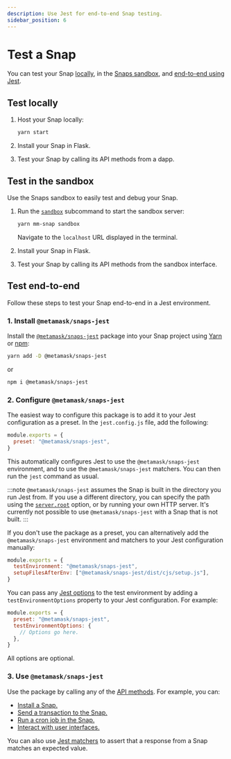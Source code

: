```yaml
---
description: Use Jest for end-to-end Snap testing.
sidebar_position: 6
---
```


# Test a Snap

You can test your Snap [locally](#test-locally), in the [Snaps sandbox](#test-in-a-sandbox), and [end-to-end using Jest](#test-end-to-end).

## Test locally

1. Host your Snap locally:

   ```bash
   yarn start
   ```
   
2. Install your Snap in Flask.

3. Test your Snap by calling its API methods from a dapp.

## Test in the sandbox

Use the Snaps sandbox to easily test and debug your Snap.

1. Run the [`sandbox`](../reference/cli.md#sandbox) subcommand to start the sandbox server:

   ```bash
   yarn mm-snap sandbox
   ```

   Navigate to the `localhost` URL displayed in the terminal.

2. Install your Snap in Flask.

3. Test your Snap by calling its API methods from the sandbox interface.

## Test end-to-end

Follow these steps to test your Snap end-to-end in a Jest environment.

### 1. Install `@metamask/snaps-jest`

Install the [`@metamask/snaps-jest`](https://github.com/MetaMask/snaps/tree/main/packages/snaps-jest) package into your Snap project using [Yarn](https://yarnpkg.com/)
or [npm](https://www.npmjs.com/):

```bash
yarn add -D @metamask/snaps-jest
```

or

```bash
npm i @metamask/snaps-jest
```

### 2. Configure `@metamask/snaps-jest`

The easiest way to configure this package is to add it to your Jest configuration as a preset.
In the `jest.config.js` file, add the following:

```js title="jest.config.js"
module.exports = {
  preset: "@metamask/snaps-jest",
}
```

This automatically configures Jest to use the `@metamask/snaps-jest` environment, and to use the
`@metamask/snaps-jest` matchers.
You can then run the `jest` command as usual.

:::note
`@metamask/snaps-jest` assumes the Snap is built in the directory you run Jest from.
If you use a different directory, you can specify the path using the
[`server.root`](../reference/cli/options.md#serverroot) option, or by running your own HTTP server.
It's currently not possible to use `@metamask/snaps-jest` with a Snap that is not built.
:::

If you don't use the package as a preset, you can alternatively add the `@metamask/snaps-jest`
environment and matchers to your Jest configuration manually:

```js title="jest.config.js"
module.exports = {
  testEnvironment: "@metamask/snaps-jest",
  setupFilesAfterEnv: ["@metamask/snaps-jest/dist/cjs/setup.js"],
}
```

You can pass any [Jest options](../reference/jest.md#options) to the test environment by adding a
`testEnvironmentOptions` property to your Jest configuration.
For example:

```js title="jest.config.js"
module.exports = {
  preset: "@metamask/snaps-jest",
  testEnvironmentOptions: {
    // Options go here.
  },
}
```

All options are optional.

### 3. Use `@metamask/snaps-jest`

Use the package by calling any of the [API methods](../reference/jest.md#api-methods).
For example, you can:

- [Install a Snap.](../reference/jest.md#installsnap)
- [Send a transaction to the Snap.](../reference/jest.md#ontransaction)
- [Run a cron job in the Snap.](../reference/jest.md#oncronjob)
- [Interact with user interfaces.](../reference/jest.md#getinterface)

You can also use [Jest matchers](../reference/jest.md#jest-matchers) to assert that a response from
a Snap matches an expected value.
